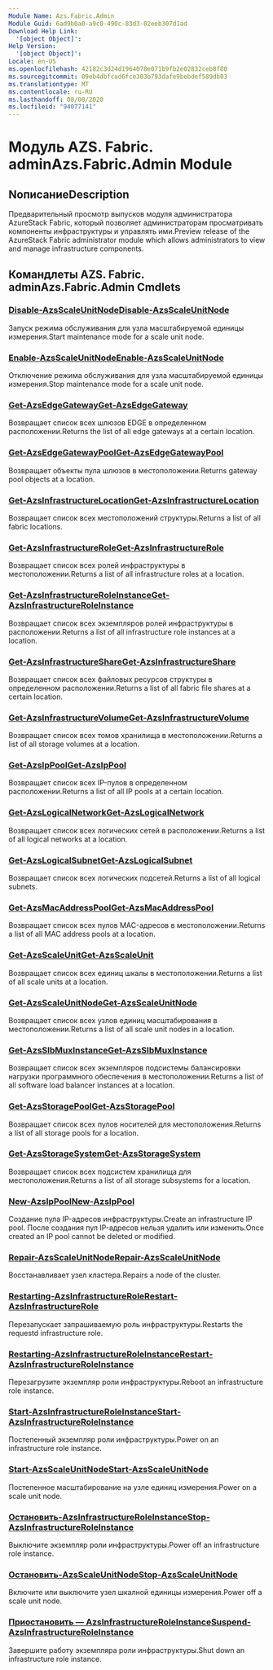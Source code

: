 ```yaml
---
Module Name: Azs.Fabric.Admin
Module Guid: 6ad9b0a0-a9c0-490c-83d3-02eeb307d1ad
Download Help Link:
  '[object Object]': 
Help Version:
  '[object Object]': 
Locale: en-US
ms.openlocfilehash: 42182c3d24d1964078e071b9fb2e02832ceb8f80
ms.sourcegitcommit: 09eb4dbfcad6fce303b793dafe9bebdef589db03
ms.translationtype: MT
ms.contentlocale: ru-RU
ms.lasthandoff: 08/08/2020
ms.locfileid: "94077141"
---
```

# <span data-ttu-id="01f3e-101">Модуль AZS. Fabric. admin</span><span class="sxs-lookup"><span data-stu-id="01f3e-101">Azs.Fabric.Admin Module</span></span>
## <span data-ttu-id="01f3e-102">Nописание</span><span class="sxs-lookup"><span data-stu-id="01f3e-102">Description</span></span>
<span data-ttu-id="01f3e-103">Предварительный просмотр выпусков модуля администратора AzureStack Fabric, который позволяет администраторам просматривать компоненты инфраструктуры и управлять ими.</span><span class="sxs-lookup"><span data-stu-id="01f3e-103">Preview release of the AzureStack Fabric administrator module which allows administrators to view and manage infrastructure components.</span></span>  
## <span data-ttu-id="01f3e-104">Командлеты AZS. Fabric. admin</span><span class="sxs-lookup"><span data-stu-id="01f3e-104">Azs.Fabric.Admin Cmdlets</span></span>
### [<span data-ttu-id="01f3e-105">Disable-AzsScaleUnitNode</span><span class="sxs-lookup"><span data-stu-id="01f3e-105">Disable-AzsScaleUnitNode</span></span>](Disable-AzsScaleUnitNode.md)
<span data-ttu-id="01f3e-106">Запуск режима обслуживания для узла масштабируемой единицы измерения.</span><span class="sxs-lookup"><span data-stu-id="01f3e-106">Start maintenance mode for a scale unit node.</span></span>

### [<span data-ttu-id="01f3e-107">Enable-AzsScaleUnitNode</span><span class="sxs-lookup"><span data-stu-id="01f3e-107">Enable-AzsScaleUnitNode</span></span>](Enable-AzsScaleUnitNode.md)
<span data-ttu-id="01f3e-108">Отключение режима обслуживания для узла масштабируемой единицы измерения.</span><span class="sxs-lookup"><span data-stu-id="01f3e-108">Stop maintenance mode for a scale unit node.</span></span>

### [<span data-ttu-id="01f3e-109">Get-AzsEdgeGateway</span><span class="sxs-lookup"><span data-stu-id="01f3e-109">Get-AzsEdgeGateway</span></span>](Get-AzsEdgeGateway.md)
<span data-ttu-id="01f3e-110">Возвращает список всех шлюзов EDGE в определенном расположении.</span><span class="sxs-lookup"><span data-stu-id="01f3e-110">Returns the list of all edge gateways at a certain location.</span></span>

### [<span data-ttu-id="01f3e-111">Get-AzsEdgeGatewayPool</span><span class="sxs-lookup"><span data-stu-id="01f3e-111">Get-AzsEdgeGatewayPool</span></span>](Get-AzsEdgeGatewayPool.md)
<span data-ttu-id="01f3e-112">Возвращает объекты пула шлюзов в местоположении.</span><span class="sxs-lookup"><span data-stu-id="01f3e-112">Returns gateway pool objects at a location.</span></span>

### [<span data-ttu-id="01f3e-113">Get-AzsInfrastructureLocation</span><span class="sxs-lookup"><span data-stu-id="01f3e-113">Get-AzsInfrastructureLocation</span></span>](Get-AzsInfrastructureLocation.md)
<span data-ttu-id="01f3e-114">Возвращает список всех местоположений структуры.</span><span class="sxs-lookup"><span data-stu-id="01f3e-114">Returns a list of all fabric locations.</span></span>

### [<span data-ttu-id="01f3e-115">Get-AzsInfrastructureRole</span><span class="sxs-lookup"><span data-stu-id="01f3e-115">Get-AzsInfrastructureRole</span></span>](Get-AzsInfrastructureRole.md)
<span data-ttu-id="01f3e-116">Возвращает список всех ролей инфраструктуры в местоположении.</span><span class="sxs-lookup"><span data-stu-id="01f3e-116">Returns a list of all infrastructure roles at a location.</span></span>

### [<span data-ttu-id="01f3e-117">Get-AzsInfrastructureRoleInstance</span><span class="sxs-lookup"><span data-stu-id="01f3e-117">Get-AzsInfrastructureRoleInstance</span></span>](Get-AzsInfrastructureRoleInstance.md)
<span data-ttu-id="01f3e-118">Возвращает список всех экземпляров ролей инфраструктуры в расположении.</span><span class="sxs-lookup"><span data-stu-id="01f3e-118">Returns a list of all infrastructure role instances at a location.</span></span>

### [<span data-ttu-id="01f3e-119">Get-AzsInfrastructureShare</span><span class="sxs-lookup"><span data-stu-id="01f3e-119">Get-AzsInfrastructureShare</span></span>](Get-AzsInfrastructureShare.md)
<span data-ttu-id="01f3e-120">Возвращает список всех файловых ресурсов структуры в определенном расположении.</span><span class="sxs-lookup"><span data-stu-id="01f3e-120">Returns a list of all fabric file shares at a certain location.</span></span>

### [<span data-ttu-id="01f3e-121">Get-AzsInfrastructureVolume</span><span class="sxs-lookup"><span data-stu-id="01f3e-121">Get-AzsInfrastructureVolume</span></span>](Get-AzsInfrastructureVolume.md)
<span data-ttu-id="01f3e-122">Возвращает список всех томов хранилища в местоположении.</span><span class="sxs-lookup"><span data-stu-id="01f3e-122">Returns a list of all storage volumes at a location.</span></span>

### [<span data-ttu-id="01f3e-123">Get-AzsIpPool</span><span class="sxs-lookup"><span data-stu-id="01f3e-123">Get-AzsIpPool</span></span>](Get-AzsIpPool.md)
<span data-ttu-id="01f3e-124">Возвращает список всех IP-пулов в определенном расположении.</span><span class="sxs-lookup"><span data-stu-id="01f3e-124">Returns a list of all IP pools at a certain location.</span></span>

### [<span data-ttu-id="01f3e-125">Get-AzsLogicalNetwork</span><span class="sxs-lookup"><span data-stu-id="01f3e-125">Get-AzsLogicalNetwork</span></span>](Get-AzsLogicalNetwork.md)
<span data-ttu-id="01f3e-126">Возвращает список всех логических сетей в расположении.</span><span class="sxs-lookup"><span data-stu-id="01f3e-126">Returns a list of all logical networks at a location.</span></span>

### [<span data-ttu-id="01f3e-127">Get-AzsLogicalSubnet</span><span class="sxs-lookup"><span data-stu-id="01f3e-127">Get-AzsLogicalSubnet</span></span>](Get-AzsLogicalSubnet.md)
<span data-ttu-id="01f3e-128">Возвращает список всех логических подсетей.</span><span class="sxs-lookup"><span data-stu-id="01f3e-128">Returns a list of all logical subnets.</span></span>

### [<span data-ttu-id="01f3e-129">Get-AzsMacAddressPool</span><span class="sxs-lookup"><span data-stu-id="01f3e-129">Get-AzsMacAddressPool</span></span>](Get-AzsMacAddressPool.md)
<span data-ttu-id="01f3e-130">Возвращает список всех пулов MAC-адресов в местоположении.</span><span class="sxs-lookup"><span data-stu-id="01f3e-130">Returns a list of all MAC address pools at a location.</span></span>

### [<span data-ttu-id="01f3e-131">Get-AzsScaleUnit</span><span class="sxs-lookup"><span data-stu-id="01f3e-131">Get-AzsScaleUnit</span></span>](Get-AzsScaleUnit.md)
<span data-ttu-id="01f3e-132">Возвращает список всех единиц шкалы в местоположении.</span><span class="sxs-lookup"><span data-stu-id="01f3e-132">Returns a list of all scale units at a location.</span></span>

### [<span data-ttu-id="01f3e-133">Get-AzsScaleUnitNode</span><span class="sxs-lookup"><span data-stu-id="01f3e-133">Get-AzsScaleUnitNode</span></span>](Get-AzsScaleUnitNode.md)
<span data-ttu-id="01f3e-134">Возвращает список всех узлов единиц масштабирования в местоположении.</span><span class="sxs-lookup"><span data-stu-id="01f3e-134">Returns a list of all scale unit nodes in a location.</span></span>

### [<span data-ttu-id="01f3e-135">Get-AzsSlbMuxInstance</span><span class="sxs-lookup"><span data-stu-id="01f3e-135">Get-AzsSlbMuxInstance</span></span>](Get-AzsSlbMuxInstance.md)
<span data-ttu-id="01f3e-136">Возвращает список всех экземпляров подсистемы балансировки нагрузки программного обеспечения в местоположении.</span><span class="sxs-lookup"><span data-stu-id="01f3e-136">Returns a list of all software load balancer instances at a location.</span></span>

### [<span data-ttu-id="01f3e-137">Get-AzsStoragePool</span><span class="sxs-lookup"><span data-stu-id="01f3e-137">Get-AzsStoragePool</span></span>](Get-AzsStoragePool.md)
<span data-ttu-id="01f3e-138">Возвращает список всех пулов носителей для местоположения.</span><span class="sxs-lookup"><span data-stu-id="01f3e-138">Returns a list of all storage pools for a location.</span></span>

### [<span data-ttu-id="01f3e-139">Get-AzsStorageSystem</span><span class="sxs-lookup"><span data-stu-id="01f3e-139">Get-AzsStorageSystem</span></span>](Get-AzsStorageSystem.md)
<span data-ttu-id="01f3e-140">Возвращает список всех подсистем хранилища для местоположения.</span><span class="sxs-lookup"><span data-stu-id="01f3e-140">Returns a list of all storage subsystems for a location.</span></span>

### [<span data-ttu-id="01f3e-141">New-AzsIpPool</span><span class="sxs-lookup"><span data-stu-id="01f3e-141">New-AzsIpPool</span></span>](New-AzsIpPool.md)
<span data-ttu-id="01f3e-142">Создание пула IP-адресов инфраструктуры.</span><span class="sxs-lookup"><span data-stu-id="01f3e-142">Create an infrastructure IP pool.</span></span> <span data-ttu-id="01f3e-143">После создания пул IP-адресов нельзя удалить или изменить.</span><span class="sxs-lookup"><span data-stu-id="01f3e-143">Once created an IP pool cannot be deleted or modified.</span></span>

### [<span data-ttu-id="01f3e-144">Repair-AzsScaleUnitNode</span><span class="sxs-lookup"><span data-stu-id="01f3e-144">Repair-AzsScaleUnitNode</span></span>](Repair-AzsScaleUnitNode.md)
<span data-ttu-id="01f3e-145">Восстанавливает узел кластера.</span><span class="sxs-lookup"><span data-stu-id="01f3e-145">Repairs a node of the cluster.</span></span>

### [<span data-ttu-id="01f3e-146">Restarting-AzsInfrastructureRole</span><span class="sxs-lookup"><span data-stu-id="01f3e-146">Restart-AzsInfrastructureRole</span></span>](Restart-AzsInfrastructureRole.md)
<span data-ttu-id="01f3e-147">Перезапускает запрашиваемую роль инфраструктуры.</span><span class="sxs-lookup"><span data-stu-id="01f3e-147">Restarts the requestd infrastructure role.</span></span>

### [<span data-ttu-id="01f3e-148">Restarting-AzsInfrastructureRoleInstance</span><span class="sxs-lookup"><span data-stu-id="01f3e-148">Restart-AzsInfrastructureRoleInstance</span></span>](Restart-AzsInfrastructureRoleInstance.md)
<span data-ttu-id="01f3e-149">Перезагрузите экземпляр роли инфраструктуры.</span><span class="sxs-lookup"><span data-stu-id="01f3e-149">Reboot an infrastructure role instance.</span></span>

### [<span data-ttu-id="01f3e-150">Start-AzsInfrastructureRoleInstance</span><span class="sxs-lookup"><span data-stu-id="01f3e-150">Start-AzsInfrastructureRoleInstance</span></span>](Start-AzsInfrastructureRoleInstance.md)
<span data-ttu-id="01f3e-151">Постепенный экземпляр роли инфраструктуры.</span><span class="sxs-lookup"><span data-stu-id="01f3e-151">Power on an infrastructure role instance.</span></span>

### [<span data-ttu-id="01f3e-152">Start-AzsScaleUnitNode</span><span class="sxs-lookup"><span data-stu-id="01f3e-152">Start-AzsScaleUnitNode</span></span>](Start-AzsScaleUnitNode.md)
<span data-ttu-id="01f3e-153">Постепенное масштабирование на узле единиц измерения.</span><span class="sxs-lookup"><span data-stu-id="01f3e-153">Power on a scale unit node.</span></span>

### [<span data-ttu-id="01f3e-154">Остановить-AzsInfrastructureRoleInstance</span><span class="sxs-lookup"><span data-stu-id="01f3e-154">Stop-AzsInfrastructureRoleInstance</span></span>](Stop-AzsInfrastructureRoleInstance.md)
<span data-ttu-id="01f3e-155">Выключите экземпляр роли инфраструктуры.</span><span class="sxs-lookup"><span data-stu-id="01f3e-155">Power off an infrastructure role instance.</span></span>

### [<span data-ttu-id="01f3e-156">Остановить-AzsScaleUnitNode</span><span class="sxs-lookup"><span data-stu-id="01f3e-156">Stop-AzsScaleUnitNode</span></span>](Stop-AzsScaleUnitNode.md)
<span data-ttu-id="01f3e-157">Включите или выключите узел шкалной единицы измерения.</span><span class="sxs-lookup"><span data-stu-id="01f3e-157">Power off a scale unit node.</span></span>

### [<span data-ttu-id="01f3e-158">Приостановить — AzsInfrastructureRoleInstance</span><span class="sxs-lookup"><span data-stu-id="01f3e-158">Suspend-AzsInfrastructureRoleInstance</span></span>](Suspend-AzsInfrastructureRoleInstance.md)
<span data-ttu-id="01f3e-159">Завершите работу экземпляра роли инфраструктуры.</span><span class="sxs-lookup"><span data-stu-id="01f3e-159">Shut down an infrastructure role instance.</span></span>

